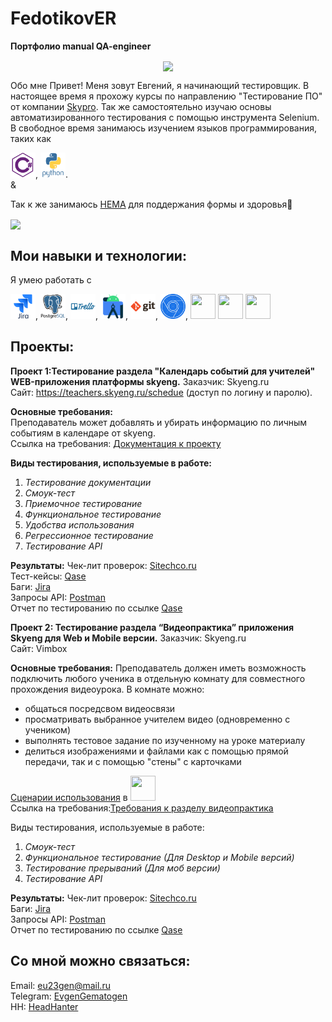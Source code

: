 # FedotikovER
**Портфолио manual QA-engineer** 

<div id="header" align="center">
  <img src="https://media.giphy.com/media/8wsIfzghzPjMmjngPW/giphy.gif" width="200" align="center"/>
</div>

Обо мне
  Привет! Меня зовут Евгений, я начинающий тестировщик. В настоящее время я прохожу курсы по направлению "Тестирование ПО" от компании [Skypro](https://sky.pro/courses/programming/qa-engineer). Так же самостоятельно изучаю основы автоматизированного тестирования с помощью инструмента Selenium. В свободное время занимаюсь изучением языков программирования, таких как  
  <div>
    <img src="https://github.com/devicons/devicon/blob/master/icons/csharp/csharp-line.svg" title="C#" alt="C#" width="40" height="40"/>,
    <img src="https://github.com/devicons/devicon/blob/master/icons/python/python-original-wordmark.svg" title="Python" alt="Python" width="40" height="40"/>.
  </div>&
  
  Так к же занимаюсь [HEMA](https://nn-hema-fencing-ekb.ru/) для поддержания формы и здоровья🤺
  <div>
  <img src="https://media.giphy.com/media/v1.Y2lkPTc5MGI3NjExZzNtZHNoeTE1b2Q3eXJoeGo2MHB6MG1sMnpqeTRtbmU2ZDdlbWhuZSZlcD12MV9pbnRlcm5hbF9naWZfYnlfaWQmY3Q9Zw/AiERKpGcwARAMZNxQe/giphy.gif" width="200" align="center"/>
  </div>

## Мои навыки и технологии:
Я умею работать с &nbsp;
<div>
  <img src="https://github.com/devicons/devicon/blob/master/icons/jira/jira-original-wordmark.svg" width="40" height="40"/>,
  <img src="https://github.com/devicons/devicon/blob/master/icons/postgresql/postgresql-original-wordmark.svg" width="40" height="40"/>,
  <img src="https://github.com/devicons/devicon/blob/master/icons/trello/trello-plain-wordmark.svg" width="40" height="40"/>,
  <img src="https://github.com/devicons/devicon/blob/master/icons/androidstudio/androidstudio-original.svg" width="40" height="40"/>,
  <img src="https://github.com/devicons/devicon/blob/master/icons/git/git-original-wordmark.svg" width="40" height="40"/>,
  <img src="https://github.com/ChromeDevTools/devtools-logo/blob/master/logos/png/devtools-circle-128.png" width="40" height="40"/>,
  <img src="https://github.com/gilbarbara/logos/blob/main/logos/swagger.svg" width="40" height="40"/>
  <img src="https://logo-base.com/logo/miro_logo.svg" width="40" height="40"/>
  <img src="https://avatars.githubusercontent.com/u/47823040?v=4" width="40" height="40"/>
</div>


## Проекты:
**Проект 1:Тестирование раздела "Календарь событий для учителей" WEB-приложения платформы skyeng.**
Заказчик: Skyeng.ru\
Сайт: https://teachers.skyeng.ru/schedue (доступ по логину и паролю).

**Основные требования:**\
Преподаватель может добавлять и убирать информацию по личным событиям в календаре от skyeng.\
Ссылка на требования: [Документация к проекту](https://skyengpublic.notion.site/6746e543d02c43879de0057cafe196b0/ "Личные события")

**Виды тестирования, используемые в работе:**
1. *Тестирование документации*
2. *Смоук-тест*
3. *Приемочное тестирование*
4. *Функциональное тестирование*
5. *Удобства использования*
6. *Регрессионное тестирование*
7. *Тестирование API*

**Результаты:**
Чек-лит проверок: [Sitechco.ru](https://chlist.sitechco.ru/project/38448/checklist)\
Тест-кейсы: [Qase](https://app.qase.io/project/CW?view=1&suite=1&case=3)\
Баги: [Jira](https://buglutter.atlassian.net/jira/software/c/projects/CR1/issues)\
Запросы API: [Postman](https://api.postman.com/collections/26347975-106138c5-7f4b-462a-9b8c-9594f5737201?access_key=PMAT-01GXP284XAWC3SNNXZ3XNE19R7)\
Отчет по тестированию по ссылке [Qase](https://buglutter.atlassian.net/wiki/spaces/~701212f4af29fdc38433e9d8bc1b4a95f2b3a/pages/3538962/1-+2-)

**Проект 2: Тестирование раздела “Видеопрактика” приложения Skyeng для Web и Mobile версии.**
Заказчик: Skyeng.ru\
Сайт: Vimbox

**Основные требования:**
Преподаватель должен иметь возможность подключить любого ученика в отдельную комнату для совместного прохождения видеоурока.
В комнате можно:
- общаться посредсвом видеосвязи
- просматривать выбранное учителем видео (одновременно с учеником)
- выполнять тестовое задание по изученному на уроке материалу
- делиться изображениями и файлами как с помощью прямой передачи, так и с помощью "стены" с карточками
 
[Сценарии использования](https://miro.com/app/board/uXjVMx05ON8=/?share_link_id=398451295103) в <img src="https://logo-base.com/logo/miro_logo.svg" width="40" height="40"/>\
Ссылка на требования:[Требования к разделу видеопрактика](https://skyengpublic.notion.site/516dbc7548664b92895387b4c2033260) 

Виды тестирования, используемые в работе:
1. *Смоук-тест*
2. *Функциональное тестирование (Для Desktop и Mobile версий)*
3. *Тестирование прерываний (Для моб версии)*
4. *Тестирование API*

**Результаты:**
Чек-лит проверок: [Sitechco.ru](https://chlist.sitechco.ru/project/43628/checklist/1535225/detailst)\
Баги: [Jira](https://buglutter.atlassian.net/issues/?jql=project+%3D+%22QE%22+ORDER+BY+created+DESC&atlOrigin=eyJpIjoiNmE0NGIwM2VlNjE0NDJmMDllMTZmMWQ5ZjQzY2JjZDAiLCJwIjoiaiJ9)\
Запросы API: [Postman](https://api.postman.com/collections/26347975-f3b62c11-9918-4ece-bf69-f5c6720c7184?access_key=PMAT-01H7FHV0M49CVH0GCC7048N4NK)\
Отчет по тестированию по ссылке [Qase](https://buglutter.atlassian.net/wiki/spaces/~701212f4af29fdc38433e9d8bc1b4a95f2b3a/pages/20807681)

## Со мной можно связаться:
Email: eu23gen@mail.ru\
Telegram: [EvgenGematogen](https://t.me/EvgenGematogen)\
HH: [HeadHanter](https://ekaterinburg.hh.ru/resume/68852f1bff05f5f9290039ed1f715065387156)
